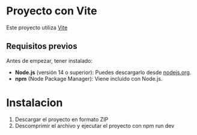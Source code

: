 # Proyecto con Vite

Este proyecto utiliza [Vite](https://vitejs.dev/)

## Requisitos previos

Antes de empezar, tener instalado:

- **Node.js** (versión 14 o superior): Puedes descargarlo desde [nodejs.org](https://nodejs.org/).
- **npm** (Node Package Manager): Viene incluido con Node.js.

# Instalacion

1. Descargar el proyecto en formato ZIP
2. Descomprimir el archivo y ejecutar el proyecto con npm run dev